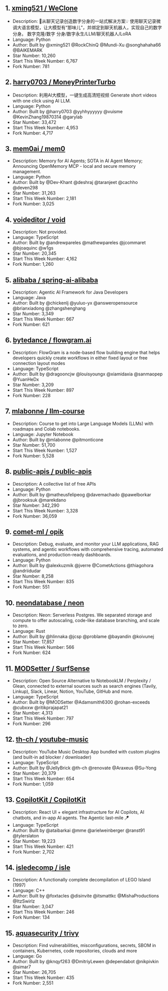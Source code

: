 ## 1. [xming521 / WeClone](https://github.com/xming521/WeClone)
- Description: 🚀从聊天记录创造数字分身的一站式解决方案💡 使用聊天记录微调大语言模型，让大模型有“那味儿”，并绑定到聊天机器人，实现自己的数字分身。 数字克隆/数字
分身/数字永生/LLM/聊天机器人/LoRA
- Language: Python
- Author: Built by @xming521 @RockChinQ @Mundi-Xu @songhahaha66 @BAIKEMARK
- Star Number: 10,260
- Start This Week Number: 6,767
- Fork Number: 781

## 2. [harry0703 / MoneyPrinterTurbo](https://github.com/harry0703/MoneyPrinterTurbo)
- Description: 利用AI大模型，一键生成高清短视频 Generate short videos with one click using AI LLM.
- Language: Python
- Author: Built by @harry0703 @yyhhyyyyyy @vuisme @KevinZhang19870314 @garylab
- Star Number: 33,472
- Start This Week Number: 4,953
- Fork Number: 4,717

## 3. [mem0ai / mem0](https://github.com/mem0ai/mem0)
- Description: Memory for AI Agents; SOTA in AI Agent Memory; Announcing OpenMemory MCP - local and secure memory management.
- Language: Python
- Author: Built by @Dev-Khant @deshraj @taranjeet @cachho @deven298
- Star Number: 31,263
- Start This Week Number: 2,181
- Fork Number: 3,025

## 4. [voideditor / void](https://github.com/voideditor/void)
- Description: Not provided.
- Language: TypeScript
- Author: Built by @andrewpareles @mathewpareles @jcommaret @bjoaquinc @w1gs
- Star Number: 20,345
- Start This Week Number: 4,162
- Fork Number: 1,260

## 5. [alibaba / spring-ai-alibaba](https://github.com/alibaba/spring-ai-alibaba)
- Description: Agentic AI Framework for Java Developers
- Language: Java
- Author: Built by @chickenlj @yuluo-yx @answeropensource @brianxiadong @zhangshenghang
- Star Number: 3,349
- Start This Week Number: 667
- Fork Number: 621

## 6. [bytedance / flowgram.ai](https://github.com/bytedance/flowgram.ai)
- Description: FlowGram is a node-based flow building engine that helps developers quickly create workflows in either fixed layout or free connection layout modes
- Language: TypeScript
- Author: Built by @dragooncjw @louisyoungx @xiamidaxia @sanmaopep @YuanHeDx
- Star Number: 3,209
- Start This Week Number: 897
- Fork Number: 228

## 7. [mlabonne / llm-course](https://github.com/mlabonne/llm-course)
- Description: Course to get into Large Language Models (LLMs) with roadmaps and Colab notebooks.
- Language: Jupyter Notebook
- Author: Built by @mlabonne @pitmonticone
- Star Number: 51,700
- Start This Week Number: 1,527
- Fork Number: 5,528

## 8. [public-apis / public-apis](https://github.com/public-apis/public-apis)
- Description: A collective list of free APIs
- Language: Python
- Author: Built by @matheusfelipeog @davemachado @pawelborkar @jbrooksuk @marekdano
- Star Number: 342,290
- Start This Week Number: 3,328
- Fork Number: 36,059

## 9. [comet-ml / opik](https://github.com/comet-ml/opik)
- Description: Debug, evaluate, and monitor your LLM applications, RAG systems, and agentic workflows with comprehensive tracing, automated evaluations, and production-ready dashboards.
- Language: Python
- Author: Built by @alexkuzmik @jverre @CometActions @thiagohora @andriidudar
- Star Number: 8,258
- Start This Week Number: 835
- Fork Number: 551

## 10. [neondatabase / neon](https://github.com/neondatabase/neon)
- Description: Neon: Serverless Postgres. We separated storage and compute to offer autoscaling, code-like database branching, and scale to zero.
- Language: Rust
- Author: Built by @hlinnaka @jcsp @problame @bayandin @koivunej
- Star Number: 17,857
- Start This Week Number: 566
- Fork Number: 624

## 11. [MODSetter / SurfSense](https://github.com/MODSetter/SurfSense)
- Description: Open Source Alternative to NotebookLM / Perplexity / Glean, connected to external sources such as search engines (Tavily, Linkup), Slack, Linear, Notion, YouTube, GitHub and more.
- Language: TypeScript
- Author: Built by @MODSetter @Adamsmith6300 @rohan-exceeds @cubxxw @ritikprajapat21
- Star Number: 4,313
- Start This Week Number: 797
- Fork Number: 296

## 12. [th-ch / youtube-music](https://github.com/th-ch/youtube-music)
- Description: YouTube Music Desktop App bundled with custom plugins (and built-in ad blocker / downloader)
- Language: TypeScript
- Author: Built by @JellyBrick @th-ch @renovate @Araxeus @Su-Yong
- Star Number: 20,379
- Start This Week Number: 654
- Fork Number: 1,059

## 13. [CopilotKit / CopilotKit](https://github.com/CopilotKit/CopilotKit)
- Description: React UI + elegant infrastructure for AI Copilots, AI chatbots, and in-app AI agents. The Agentic last-mile 🪁
- Language: TypeScript
- Author: Built by @ataibarkai @mme @arielweinberger @ranst91 @tylerslaton
- Star Number: 19,223
- Start This Week Number: 421
- Fork Number: 2,702

## 14. [isledecomp / isle](https://github.com/isledecomp/isle)
- Description: A functionally complete decompilation of LEGO Island (1997)
- Language: C++
- Author: Built by @foxtacles @disinvite @itsmattkc @MishaProductions @ItzSwirlz
- Star Number: 3,047
- Start This Week Number: 246
- Fork Number: 134

## 15. [aquasecurity / trivy](https://github.com/aquasecurity/trivy)
- Description: Find vulnerabilities, misconfigurations, secrets, SBOM in containers, Kubernetes, code repositories, clouds and more
- Language: Go
- Author: Built by @knqyf263 @DmitriyLewen @dependabot @nikpivkin @simar7
- Star Number: 26,705
- Start This Week Number: 435
- Fork Number: 2,551